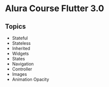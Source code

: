 # Alura Course Flutter 3.0


## Topics

- Stateful
- Stateless
- Inherited
- Widgets
- States
- Navigation
- Controller
- Images 
- Animation Opacity
